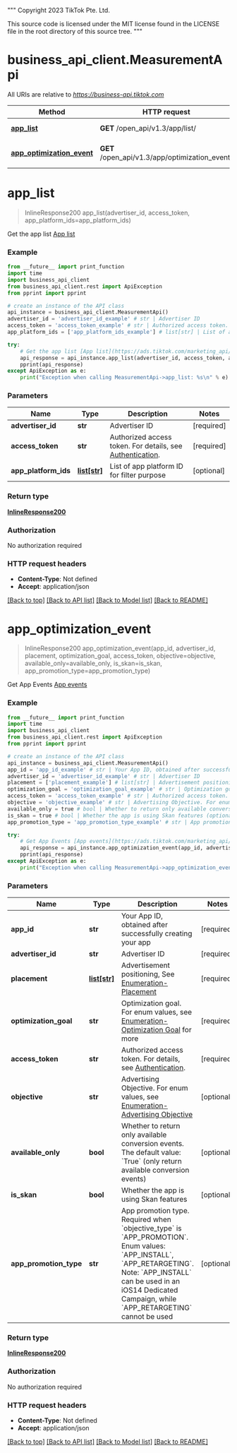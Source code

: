 """
 Copyright 2023 TikTok Pte. Ltd.

 This source code is licensed under the MIT license found in
 the LICENSE file in the root directory of this source tree.
"""
# business_api_client.MeasurementApi

All URIs are relative to *https://business-api.tiktok.com*

Method | HTTP request | Description
------------- | ------------- | -------------
[**app_list**](MeasurementApi.md#app_list) | **GET** /open_api/v1.3/app/list/ | Get the app list [App list](https://ads.tiktok.com/marketing_api/docs?id&#x3D;1740859313270786)
[**app_optimization_event**](MeasurementApi.md#app_optimization_event) | **GET** /open_api/v1.3/app/optimization_event/ | Get App Events [App events](https://ads.tiktok.com/marketing_api/docs?id&#x3D;1740859338750977)

# **app_list**
> InlineResponse200 app_list(advertiser_id, access_token, app_platform_ids=app_platform_ids)

Get the app list [App list](https://ads.tiktok.com/marketing_api/docs?id=1740859313270786)

### Example
```python
from __future__ import print_function
import time
import business_api_client
from business_api_client.rest import ApiException
from pprint import pprint

# create an instance of the API class
api_instance = business_api_client.MeasurementApi()
advertiser_id = 'advertiser_id_example' # str | Advertiser ID
access_token = 'access_token_example' # str | Authorized access token. For details, see [Authentication](https://ads.tiktok.com/marketing_api/docs?id=1738373164380162).
app_platform_ids = ['app_platform_ids_example'] # list[str] | List of app platform ID for filter purpose (optional)

try:
    # Get the app list [App list](https://ads.tiktok.com/marketing_api/docs?id=1740859313270786)
    api_response = api_instance.app_list(advertiser_id, access_token, app_platform_ids=app_platform_ids)
    pprint(api_response)
except ApiException as e:
    print("Exception when calling MeasurementApi->app_list: %s\n" % e)
```

### Parameters

Name | Type | Description  | Notes
------------- | ------------- | ------------- | -------------
 **advertiser_id** | **str**| Advertiser ID | [required]
 **access_token** | **str**| Authorized access token. For details, see [Authentication](https://ads.tiktok.com/marketing_api/docs?id&#x3D;1738373164380162). | [required]
 **app_platform_ids** | [**list[str]**](str.md)| List of app platform ID for filter purpose | [optional] 

### Return type

[**InlineResponse200**](InlineResponse200.md)

### Authorization

No authorization required

### HTTP request headers

 - **Content-Type**: Not defined
 - **Accept**: application/json

[[Back to top]](#) [[Back to API list]](../README.md#documentation-for-api-endpoints) [[Back to Model list]](../README.md#documentation-for-models) [[Back to README]](../README.md)

# **app_optimization_event**
> InlineResponse200 app_optimization_event(app_id, advertiser_id, placement, optimization_goal, access_token, objective=objective, available_only=available_only, is_skan=is_skan, app_promotion_type=app_promotion_type)

Get App Events [App events](https://ads.tiktok.com/marketing_api/docs?id=1740859338750977)

### Example
```python
from __future__ import print_function
import time
import business_api_client
from business_api_client.rest import ApiException
from pprint import pprint

# create an instance of the API class
api_instance = business_api_client.MeasurementApi()
app_id = 'app_id_example' # str | Your App ID, obtained after successfully creating your app
advertiser_id = 'advertiser_id_example' # str | Advertiser ID
placement = ['placement_example'] # list[str] | Advertisement positioning, See [Enumeration-Placement](https://ads.tiktok.com/marketing_api/docs?id=1737174886619138)
optimization_goal = 'optimization_goal_example' # str | Optimization goal. For enum values, see [Enumeration-Optimization Goal](https://ads.tiktok.com/marketing_api/docs?id=1737174886619138) for more
access_token = 'access_token_example' # str | Authorized access token. For details, see [Authentication](https://ads.tiktok.com/marketing_api/docs?id=1738373164380162).
objective = 'objective_example' # str | Advertising Objective. For enum values, see [Enumeration-Advertising Objective](https://ads.tiktok.com/marketing_api/docs?id=1737174886619138) (optional)
available_only = true # bool | Whether to return only available conversion events. The default value: `True` (only return available conversion events) (optional)
is_skan = true # bool | Whether the app is using Skan features (optional)
app_promotion_type = 'app_promotion_type_example' # str | App promotion type. Required when `objective_type` is `APP_PROMOTION`. Enum values: `APP_INSTALL`, `APP_RETARGETING`. Note: `APP_INSTALL` can be used in an iOS14 Dedicated Campaign, while `APP_RETARGETING` cannot be used (optional)

try:
    # Get App Events [App events](https://ads.tiktok.com/marketing_api/docs?id=1740859338750977)
    api_response = api_instance.app_optimization_event(app_id, advertiser_id, placement, optimization_goal, access_token, objective=objective, available_only=available_only, is_skan=is_skan, app_promotion_type=app_promotion_type)
    pprint(api_response)
except ApiException as e:
    print("Exception when calling MeasurementApi->app_optimization_event: %s\n" % e)
```

### Parameters

Name | Type | Description  | Notes
------------- | ------------- | ------------- | -------------
 **app_id** | **str**| Your App ID, obtained after successfully creating your app | [required]
 **advertiser_id** | **str**| Advertiser ID | [required]
 **placement** | [**list[str]**](str.md)| Advertisement positioning, See [Enumeration-Placement](https://ads.tiktok.com/marketing_api/docs?id&#x3D;1737174886619138) | [required]
 **optimization_goal** | **str**| Optimization goal. For enum values, see [Enumeration-Optimization Goal](https://ads.tiktok.com/marketing_api/docs?id&#x3D;1737174886619138) for more | [required]
 **access_token** | **str**| Authorized access token. For details, see [Authentication](https://ads.tiktok.com/marketing_api/docs?id&#x3D;1738373164380162). | [required]
 **objective** | **str**| Advertising Objective. For enum values, see [Enumeration-Advertising Objective](https://ads.tiktok.com/marketing_api/docs?id&#x3D;1737174886619138) | [optional] 
 **available_only** | **bool**| Whether to return only available conversion events. The default value: &#x60;True&#x60; (only return available conversion events) | [optional] 
 **is_skan** | **bool**| Whether the app is using Skan features | [optional] 
 **app_promotion_type** | **str**| App promotion type. Required when &#x60;objective_type&#x60; is &#x60;APP_PROMOTION&#x60;. Enum values: &#x60;APP_INSTALL&#x60;, &#x60;APP_RETARGETING&#x60;. Note: &#x60;APP_INSTALL&#x60; can be used in an iOS14 Dedicated Campaign, while &#x60;APP_RETARGETING&#x60; cannot be used | [optional] 

### Return type

[**InlineResponse200**](InlineResponse200.md)

### Authorization

No authorization required

### HTTP request headers

 - **Content-Type**: Not defined
 - **Accept**: application/json

[[Back to top]](#) [[Back to API list]](../README.md#documentation-for-api-endpoints) [[Back to Model list]](../README.md#documentation-for-models) [[Back to README]](../README.md)


